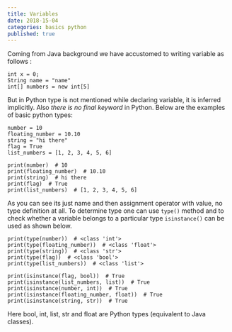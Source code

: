 ```yaml
---
title: Variables
date: 2018-15-04
categories: basics python
published: true
---
```


Coming from Java background we have accustomed to writing variable as follows :

```
int x = 0;
String name = "name"
int[] numbers = new int[5]
```  

But in Python type is not mentioned while declaring variable, it is inferred implicitly. Also *there is no final keyword* in Python. Below are the examples of basic python types:  
```
number = 10
floating_number = 10.10
string = "hi there"
flag = True
list_numbers = [1, 2, 3, 4, 5, 6]

print(number)  # 10
print(floating_number)  # 10.10
print(string)  # hi there
print(flag)  # True
print(list_numbers)  # [1, 2, 3, 4, 5, 6]
```  

As you can see its just name and then assignment operator with value, no type definition at all.  To determine type one can use `type()` method and to check whether a variable belongs to a particular type `isinstance()` can be used as shown below.  
```
print(type(number))  # <class 'int'>
print(type(floating_number))  # <class 'float'>
print(type(string))  # <class 'str'>
print(type(flag))  # <class 'bool'>
print(type(list_numbers))  # <class 'list'>

print(isinstance(flag, bool))  # True
print(isinstance(list_numbers, list))  # True
print(isinstance(number, int))  # True
print(isinstance(floating_number, float))  # True
print(isinstance(string, str))  # True
```

Here bool, int, list, str and float are Python types (equivalent to Java classes).

